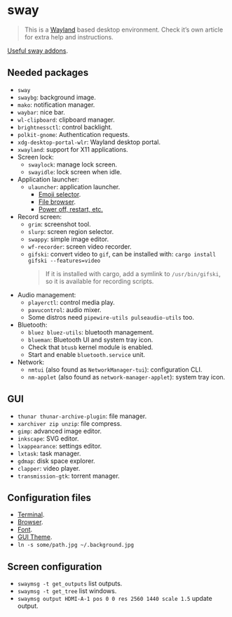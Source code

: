 # sway

> This is a [Wayland](/docs/linux/wayland.md) based desktop environment. Check
> it’s own article for extra help and instructions.

[Useful sway addons](https://github.com/swaywm/sway/wiki/Useful-add-ons-for-sway).

## Needed packages

- `sway`
- `swaybg`: background image.
- `mako`: notification manager.
- `waybar`: nice bar.
- `wl-clipboard`: clipboard manager.
- `brightnessctl`: control backlight.
- `polkit-gnome`: Authentication requests.
- `xdg-desktop-portal-wlr`: Wayland desktop portal.
- `xwayland`: support for X11 applications.
- Screen lock:
  - `swaylock`: manage lock screen.
  - `swayidle`: lock screen when idle.
- Application launcher:
  - `ulauncher`: application launcher.
    - [Emoji selector](https://github.com/Ulauncher/ulauncher-emoji).
    - [File browser](https://github.com/fisadev/ulauncher-better-file-browser).
    - [Power off, restart, etc.](https://github.com/iboyperson/ulauncher-system)
- Record screen:
  - `grim`: screenshot tool.
  - `slurp`: screen region selector.
  - `swappy`: simple image editor.
  - `wf-recorder`: screen video recorder.
  - `gifski`: convert video to `gif`, can be installed with:
    `cargo install gifski --features=video`
    > If it is installed with cargo, add a symlink to `/usr/bin/gifski`, so it
    > is available for recording scripts.
- Audio management:
  - `playerctl`: control media play.
  - `pavucontrol`: audio mixer.
  - Some distros need `pipewire-utils pulseaudio-utils` too.
- Bluetooth:
  - `bluez bluez-utils`: bluetooth management.
  - `blueman`: Bluetooth UI and system tray icon.
  - Check that `btusb` kernel module is enabled.
  - Start and enable `bluetooth.service` unit.
- Network:
  - `nmtui` (also found as `NetworkManager-tui`): configuration CLI.
  - `nm-applet` (also found as `network-manager-applet`): system tray icon.

## GUI

- `thunar thunar-archive-plugin`: file manager.
- `xarchiver zip unzip`: file compress.
- `gimp`: advanced image editor.
- `inkscape`: SVG editor.
- `lxappearance`: settings editor.
- `lxtask`: task manager.
- `gdmap`: disk space explorer.
- `clapper`: video player.
- `transmission-gtk`: torrent manager.

## Configuration files

- [Terminal](https://github.com/search?q=repo%3Ap2kmgcl%2Fchachi-shell+path%3Asway+%22set+%24term%22&type=code).
- [Browser](https://github.com/search?q=repo%3Ap2kmgcl%2Fchachi-shell+path%3Asway+%22set+%24browser%22&type=code).
- [Font](https://github.com/search?q=repo%3Ap2kmgcl%2Fchachi-shell+path%3Asway+%22font+pango%22&type=code).
- [GUI Theme](https://github.com/search?q=repo%3Ap2kmgcl%2Fchachi-shell+path%3Asway+gtk-theme&type=code).
- `ln -s some/path.jpg ~/.background.jpg`

## Screen configuration

- `swaymsg -t get_outputs` list outputs.
- `swaymsg -t get_tree` list windows.
- `swaymsg output HDMI-A-1 pos 0 0 res 2560 1440 scale 1.5` update output.
